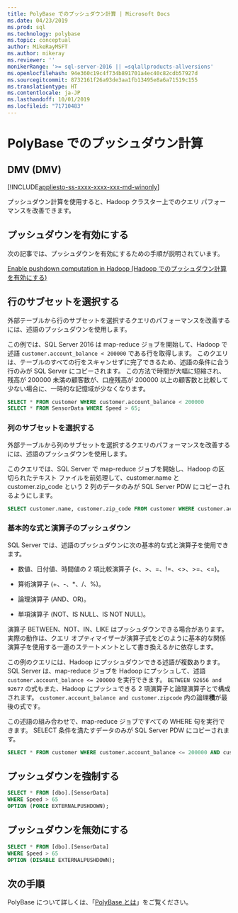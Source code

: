 ```yaml
---
title: PolyBase でのプッシュダウン計算 | Microsoft Docs
ms.date: 04/23/2019
ms.prod: sql
ms.technology: polybase
ms.topic: conceptual
author: MikeRayMSFT
ms.author: mikeray
ms.reviewer: ''
monikerRange: '>= sql-server-2016 || =sqlallproducts-allversions'
ms.openlocfilehash: 94e360c19c4f734b891701a4ec40c82cdb57927d
ms.sourcegitcommit: 8732161f26a93de3aa1fb13495e8a6a71519c155
ms.translationtype: HT
ms.contentlocale: ja-JP
ms.lasthandoff: 10/01/2019
ms.locfileid: "71710483"
---
```

# <a name="pushdown-computations-in-polybase"></a>PolyBase でのプッシュダウン計算

## <a name="dmv"></a>DMV (DMV)

[!INCLUDE[appliesto-ss-xxxx-xxxx-xxx-md-winonly](../../includes/appliesto-ss-xxxx-xxxx-xxx-md-winonly.md)]

プッシュダウン計算を使用すると、Hadoop クラスター上でのクエリ パフォーマンスを改善できます。

## <a name="enable-pushdown"></a>プッシュダウンを有効にする

次の記事では、プッシュダウンを有効にするための手順が説明されています。

[Enable pushdown computation in Hadoop (Hadoop でのプッシュダウン計算を有効にする)](polybase-configure-hadoop.md#pushdown)

## <a name="select-a-subset-of-rows"></a>行のサブセットを選択する

外部テーブルから行のサブセットを選択するクエリのパフォーマンスを改善するには、述語のプッシュダウンを使用します。

この例では、SQL Server 2016 は map-reduce ジョブを開始して、Hadoop で述語 `customer.account_balance < 200000` である行を取得します。 このクエリは、テーブルのすべての行をスキャンせずに完了できるため、述語の条件に合う行のみが SQL Server にコピーされます。 この方法で時間が大幅に短縮され、残高が 200000 未満の顧客数が、口座残高が 200000 以上の顧客数と比較して少ない場合に、一時的な記憶域が少なくなります。

```sql
SELECT * FROM customer WHERE customer.account_balance < 200000
SELECT * FROM SensorData WHERE Speed > 65;  
```

### <a name="select-a-subset-of-columns"></a>列のサブセットを選択する

外部テーブルから列のサブセットを選択するクエリのパフォーマンスを改善するには、述語のプッシュダウンを使用します。

このクエリでは、SQL Server で map-reduce ジョブを開始し、Hadoop の区切られたテキスト ファイルを前処理して、customer.name と customer.zip_code という 2 列のデータのみが SQL Server PDW にコピーされるようにします。

```sql
SELECT customer.name, customer.zip_code FROM customer WHERE customer.account_balance < 200000
```

### <a name="pushdown-for-basic-expressions-and-operators"></a>基本的な式と演算子のプッシュダウン

SQL Server では、述語のプッシュダウンに次の基本的な式と演算子を使用できます。

+ 数値、日付値、時間値の 2 項比較演算子 (\<、>、=、!=、<>、>=、<=)。

+ 算術演算子 (+、-、*、/、%)。

+ 論理演算子 (AND、OR)。

+ 単項演算子 (NOT、IS NULL、IS NOT NULL)。

演算子 BETWEEN、NOT、IN、LIKE はプッシュダウンできる場合があります。 実際の動作は、クエリ オプティマイザーが演算子式をどのように基本的な関係演算子を使用する一連のステートメントとして書き換えるかに依存します。

この例のクエリには、Hadoop にプッシュダウンできる述語が複数あります。 SQL Server は、map-reduce ジョブを Hadoop にプッシュして、述語 `customer.account_balance <= 200000` を実行できます。 `BETWEEN 92656 and 92677` の式もまた、Hadoop にプッシュできる 2 項演算子と論理演算子とで構成されます。 `customer.account_balance and customer.zipcode` 内の論理**積**が最後の式です。

この述語の組み合わせで、map-reduce ジョブですべての WHERE 句を実行できます。 SELECT 条件を満たすデータのみが SQL Server PDW にコピーされます。

```sql
SELECT * FROM customer WHERE customer.account_balance <= 200000 AND customer.zipcode BETWEEN 92656 AND 92677
```

## <a name="force-pushdown"></a>プッシュダウンを強制する

```sql
SELECT * FROM [dbo].[SensorData]
WHERE Speed > 65
OPTION (FORCE EXTERNALPUSHDOWN);
```

## <a name="disable-pushdown"></a>プッシュダウンを無効にする

```sql
SELECT * FROM [dbo].[SensorData]
WHERE Speed > 65
OPTION (DISABLE EXTERNALPUSHDOWN);
```

## <a name="next-steps"></a>次の手順

PolyBase について詳しくは、「[PolyBase とは](polybase-guide.md)」をご覧ください。

